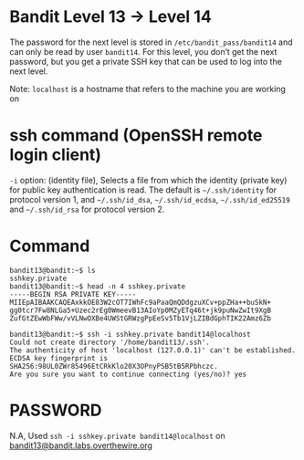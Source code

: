 # Bandit Level 13 -> Level 14

The password for the next level is stored in `/etc/bandit_pass/bandit14` and can only be read by user `bandit14`. For this level, you don’t get the next password, but you get a private SSH key that can be used to log into the next level.

Note: `localhost` is a hostname that refers to the machine you are working on

# ssh command (OpenSSH remote login client)

`-i` option: (identity file), Selects a file from which the identity (private key) for public key authentication is read.
The default is `~/.ssh/identity` for protocol version 1, and `~/.ssh/id_dsa`, `~/.ssh/id_ecdsa`, `~/.ssh/id_ed25519` and `~/.ssh/id_rsa` for protocol version 2.

# Command

```console
bandit13@bandit:~$ ls
sshkey.private
bandit13@bandit:~$ head -n 4 sshkey.private
-----BEGIN RSA PRIVATE KEY-----
MIIEpAIBAAKCAQEAxkkOE83W2cOT7IWhFc9aPaaQmQDdgzuXCv+ppZHa++buSkN+
gg0tcr7Fw8NLGa5+Uzec2rEg0WmeevB13AIoYp0MZyETq46t+jk9puNwZwIt9XgB
ZufGtZEwWbFWw/vVLNwOXBe4UWStGRWzgPpEeSv5Tb1VjLZIBdGphTIK22Amz6Zb

bandit13@bandit:~$ ssh -i sshkey.private bandit14@localhost
Could not create directory '/home/bandit13/.ssh'.
The authenticity of host 'localhost (127.0.0.1)' can't be established.
ECDSA key fingerprint is SHA256:98UL0ZWr85496EtCRkKlo20X3OPnyPSB5tB5RPbhczc.
Are you sure you want to continue connecting (yes/no)? yes
```

# PASSWORD

N.A, Used `ssh -i sshkey.private bandit14@localhost` on bandit13@bandit.labs.overthewire.org
